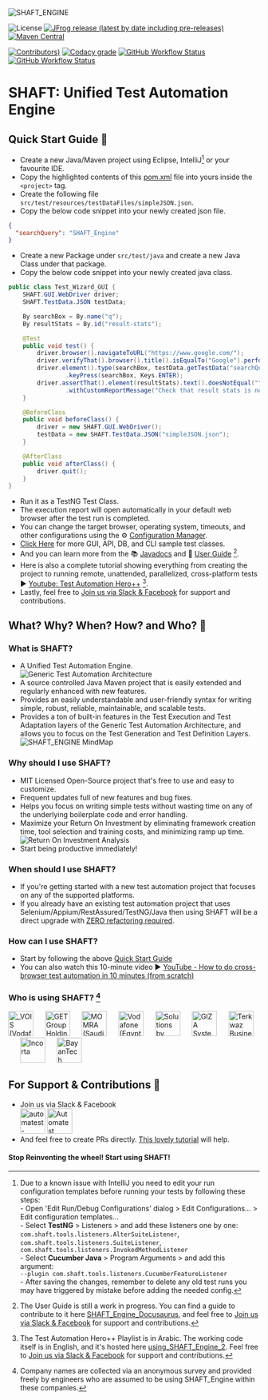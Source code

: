 <img src="src/main/resources/images/shaft.png" alt="SHAFT_ENGINE" style="display:block; margin-left:auto; margin-right:auto;"/>

<!-- Badges provided by https://shields.io/ -->
![License](https://img.shields.io/github/license/MohabMohie/SHAFT_Engine?color=blue&style=for-the-badge)
 [![JFrog release (latest by date including pre-releases)](https://img.shields.io/github/v/release/MohabMohie/shaft_engine?include_prereleases&label=Latest%20Release&style=for-the-badge)](https://automatest.jfrog.io/ui/native/SHAFT_ENGINE/io/github/mohabmohie/SHAFT_ENGINE/)
  [![Maven Central](https://img.shields.io/maven-central/v/io.github.mohabmohie/SHAFT_ENGINE?style=for-the-badge)](https://search.maven.org/artifact/io.github.mohabmohie/SHAFT_ENGINE)

[![Contributors)](https://img.shields.io/github/contributors/MohabMohie/SHAFT_ENGINE?style=for-the-badge)](https://github.com/MohabMohie/SHAFT_ENGINE/graphs/contributors)
 [![Codacy grade](https://img.shields.io/codacy/grade/3579cfd02a2c4f67bd1dce5dad0b1562?style=for-the-badge)](https://app.codacy.com/gh/MohabMohie/SHAFT_ENGINE/dashboard)
[![GitHub Workflow Status](https://img.shields.io/github/workflow/status/MohabMohie/SHAFT_Engine/CodeQL?label=CodeQL&style=for-the-badge)](https://github.com/MohabMohie/SHAFT_ENGINE/actions?query=workflow%3ACodeQL)
 [![GitHub Workflow Status](https://img.shields.io/github/workflow/status/MohabMohie/SHAFT_ENGINE/Desktop%20Browsers%20Tests/master?label=Desktop%20Browsers%20Tests&style=for-the-badge)](https://github.com/MohabMohie/SHAFT_ENGINE/actions?query=workflow%3A%22Ubuntu+-+Test%22)


# SHAFT: Unified Test Automation Engine

 
<a id="quick-start-guide"></a>
## Quick Start Guide 🏃
- Create a new Java/Maven project using Eclipse, IntelliJ[^1] or your favourite IDE.
- Copy the highlighted contents of this [pom.xml](https://github.com/MohabMohie/using_SHAFT_ENGINE/blob/master/pom.xml#L12-L79) file into yours inside the ```<project>``` tag.
- Create the following file ```src/test/resources/testDataFiles/simpleJSON.json```.
- Copy the below code snippet into your newly created json file.
```json
{
  "searchQuery": "SHAFT_Engine"
}
```
- Create a new Package under ```src/test/java``` and create a new Java Class under that package.
- Copy the below code snippet into your newly created java class.
```java
public class Test_Wizard_GUI {
    SHAFT.GUI.WebDriver driver;
    SHAFT.TestData.JSON testData;

    By searchBox = By.name("q");
    By resultStats = By.id("result-stats");

    @Test
    public void test() {
        driver.browser().navigateToURL("https://www.google.com/");
        driver.verifyThat().browser().title().isEqualTo("Google").perform();
        driver.element().type(searchBox, testData.getTestData("searchQuery"))
                .keyPress(searchBox, Keys.ENTER);
        driver.assertThat().element(resultStats).text().doesNotEqual("")
                .withCustomReportMessage("Check that result stats is not empty").perform();
    }

    @BeforeClass
    public void beforeClass() {
        driver = new SHAFT.GUI.WebDriver();
        testData = new SHAFT.TestData.JSON("simpleJSON.json");
    }

    @AfterClass
    public void afterClass() {
        driver.quit();
    }
}
```
- Run it as a TestNG Test Class.
- The execution report will open automatically in your default web browser after the test run is completed.
- You can change the target browser, operating system, timeouts, and other configurations using the ⚙️ [Configuration Manager](https://mohabmohie.github.io/SHAFT_ENGINE/).
- [Click Here](https://github.com/MohabMohie/SHAFT_ENGINE/tree/master/src/test/java/testPackage01/SHAFTWizard) for more GUI, API, DB, and CLI sample test classes.
- And you can learn more from the 📚 [Javadocs](https://mohabmohie.github.io/SHAFT_ENGINE/apidocs/index.html) and 👤 [User Guide](https://mohabmohie.github.io/SHAFT_Engine_Docusaurus/) [^2].
- Here is also a complete tutorial showing everything from creating the project to running remote, unattended, parallelized, cross-platform tests ▶️ [Youtube: Test Automation Hero++](https://www.youtube.com/playlist?list=PLlnkmUosVw9g1IK6M4kZS8a-EsP4xb0Vf) [^3].
- Lastly, feel free to [Join us via Slack & Facebook](#support-and-contributions) for support and contributions.
[^1]: Due to a known issue with IntelliJ you need to edit your run configuration templates before running your tests by following these steps:
<br/>- Open 'Edit Run/Debug Configurations' dialog > Edit Configurations... > Edit configuration templates...
<br/>- Select <b>TestNG</b> > Listeners > and add these listeners one by one:
<br/>`com.shaft.tools.listeners.AlterSuiteListener`, `com.shaft.tools.listeners.SuiteListener`, `com.shaft.tools.listeners.InvokedMethodListener`
<br/>- Select <b>Cucumber Java</b> > Program Arguments > and add this argument:
<br/>`--plugin com.shaft.tools.listeners.CucumberFeatureListener`
<br/>- After saving the changes, remember to delete any old test runs you may have triggered by mistake before adding the needed config.
[^2]: The User Guide is still a work in progress. You can find a guide to contribute to it here [SHAFT_Engine_Docusaurus](https://github.com/MohabMohie/SHAFT_Engine_Docusaurus#readme), and feel free to [Join us via Slack & Facebook](#support-and-contributions) for support and contributions.
[^3]: The Test Automation Hero++ Playlist is in Arabic. The working code itself is in English, and it's hosted here [using_SHAFT_Engine_2](https://github.com/MohabMohie/using_SHAFT_Engine_2). Feel free to [Join us via Slack & Facebook](#support-and-contributions) for support and contributions.


## What? Why? When? How? and Who? 🤔


### What is SHAFT?
- A Unified Test Automation Engine.<br/><img src="src/main/resources/images/engine.png" alt="Generic Test Automation Architecture" style="display:block; margin-left:auto; margin-right:auto;"/>
- A source controlled Java Maven project that is easily extended and regularly enhanced with new features.
- Provides an easily understandable and user-friendly syntax for writing simple, robust, reliable, maintainable, and scalable tests.
- Provides a ton of built-in features in the Test Execution and Test Adaptation layers of the Generic Test Automation Architecture, and allows you to focus on the Test Generation and Test Definition Layers.<br/><img src="src/main/resources/images/mindmap.png" alt="SHAFT_ENGINE MindMap" style="display:block; margin-left:auto; margin-right:auto;"/>

### Why should I use SHAFT?
- MIT Licensed Open-Source project that's free to use and easy to customize.
- Frequent updates full of new features and bug fixes.
- Helps you focus on writing simple tests without wasting time on any of the underlying boilerplate code and error handling.
- Maximize your Return On Investment by eliminating framework creation time, tool selection and training costs, and minimizing ramp up time.<br/><img src="src/main/resources/images/roi.png" alt="Return On Investment Analysis" style="display:block; margin-left:auto; margin-right:auto;"/>
- Start being productive immediately!

### When should I use SHAFT?
- If you're getting started with a new test automation project that focuses on any of the supported platforms.
- If you already have an existing test automation project that uses Selenium/Appium/RestAssured/TestNG/Java then using SHAFT will be a direct upgrade with <u>ZERO refactoring required</u>.

### How can I use SHAFT?
- Start by following the above [Quick Start Guide](#quick-start-guide)
- You can also watch this 10-minute video ▶️ [YouTube - How to do cross-browser test automation in 10 minutes (from scratch)](https://www.youtube.com/watch?v=3TYGteD843M)

### Who is using SHAFT? [^4]
<img height="50" title="_VOIS (Vodafone Intelligent Solution)" alt="_VOIS (Vodafone Intelligent Solution)" src="https://www.vodafone.com/_next/image?url=https%3A%2F%2Fcontent.vodafone.com%2Fsites%2Fdefault%2Ffiles%2Finline-images%2FgN08grNr8s9vipkhltm4sWWezExdQg5LwJrGY2Ma2ojTjCnvi2.png&w=1600&q=100" href="https://www.vodafone.com/careers/professional-career-areas/shared-services">&nbsp;&nbsp;&nbsp;&nbsp;&nbsp;&nbsp;<img height="50" title="GET Group Holdings" alt="GET Group Holdings" src="https://www.getgroup.com/wp-content/themes/get-group-holdings/assets/images/logo-high-res-2.png" href="https://www.getgroup.com/">&nbsp;&nbsp;&nbsp;&nbsp;&nbsp;&nbsp;<img height="50" title="MOMRA (Saudi Arabia's Ministry of Municipal and Rural Affairs)" alt="MOMRA (Saudi Arabia's Ministry of Municipal and Rural Affairs)" src="https://momrah.gov.sa/themes/custom/momrah/assets/images/mh-logo-full.png" href="https://momra.gov.sa/">&nbsp;&nbsp;&nbsp;&nbsp;&nbsp;&nbsp;<img height="50" title="Vodafone (Egypt)" alt="Vodafone (Egypt)" src="https://upload.wikimedia.org/wikipedia/commons/thumb/a/a6/Vodafone_icon.svg/239px-Vodafone_icon.svg.png" href="https://www.vodafone.com.eg">&nbsp;&nbsp;&nbsp;&nbsp;&nbsp;&nbsp;<img height="50" title="Solutions by STC" alt="Solutions by STC" src="https://solutions.com.sa/wp-content/uploads/2019/11/logo.svg" href="https://solutions.com.sa/">&nbsp;&nbsp;&nbsp;&nbsp;&nbsp;&nbsp;<img height="50" title="GIZA Systems" alt="GIZA Systems" src="https://gizasystems.com/wp-content/themes/twentyfourteen-child/images/logo.png" href="https://gizasystems.com/">&nbsp;&nbsp;&nbsp;&nbsp;&nbsp;&nbsp;<img height="50" title="Terkwaz Business Solutions" alt="Terkwaz Business Solutions" src="https://images.wuzzuf-data.net/files/company_logo/Terkwaz-Solutions-Jordan-35434-1578830823.png" href="https://www.terkwaz.com/">&nbsp;&nbsp;&nbsp;&nbsp;&nbsp;&nbsp;<img height="50" title="Incorta" alt="Incorta" src="https://www.incorta.com/hubfs/Incorta_2020/logos/incorta-logo.svg" href="https://www.incorta.com/">&nbsp;&nbsp;&nbsp;&nbsp;&nbsp;&nbsp;<img height="50" title="BayanTech" alt="BayanTech" src="https://bayan-tech.com/wp-content/uploads/2020/01/Bayan-Logo-2.png" href="https://bayan-tech.com/">
[^4]: Company names are collected via an anonymous survey and provided freely by engineers who are assumed to be using SHAFT_Engine within these companies.

<a id="support-and-contributions"></a>
## For Support & Contributions 👥
- Join us via Slack & Facebook
<br/><a href="https://join.slack.com/t/automatest-workspace/shared_invite/zt-oii5i2gg-0ZGnih_Y34NjK7QqDn01Dw" target="_blank"><img src="https://a.slack-edge.com/80588/marketing/img/icons/icon_slack_hash_colored.png" alt="automatest-workspace" width="50" height="50"/></a>  <a href="https://www.facebook.com/groups/Automatest" target="_blank"><img src="https://facebookbrand.com/wp-content/uploads/2019/04/f_logo_RGB-Hex-Blue_512.png" alt="Automatest" width="50" height="50"/></a>
- And feel free to create PRs directly. [This lovely tutorial](https://dev.to/genicsblog/how-to-create-a-pull-request-in-github-correctly-20np) will help.

#### Stop Reinventing the wheel! Start using SHAFT!
